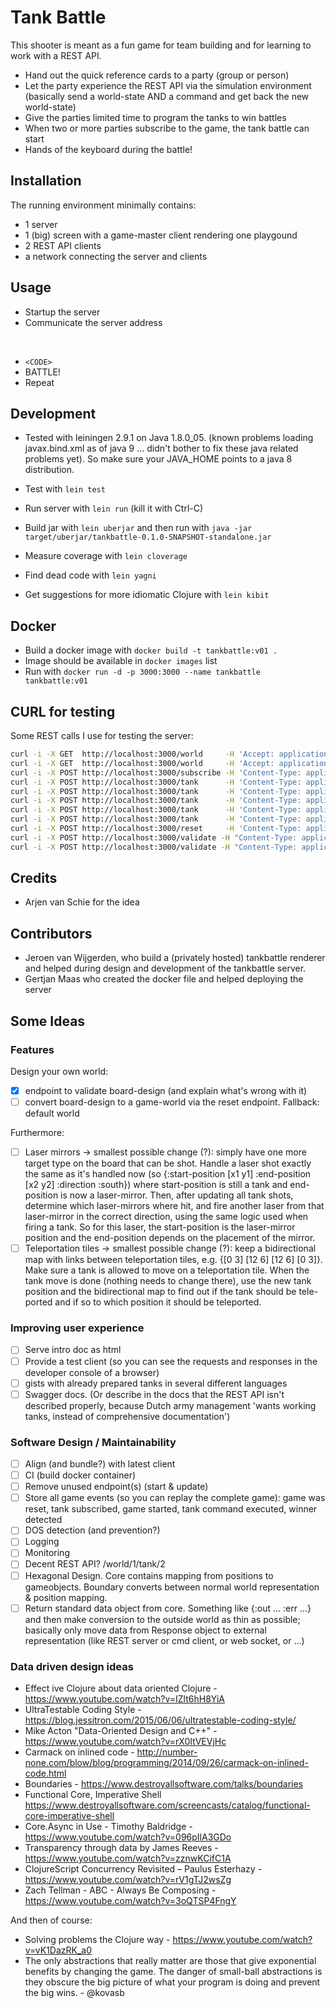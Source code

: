 # Tank Battle

This shooter is meant as a fun game for team building and for learning to work
with a REST API.

- Hand out the quick reference cards to a party (group or person)
- Let the party experience the REST API via the simulation environment
  (basically send a world-state AND a command and get back the new world-state)
- Give the parties limited time to program the tanks to win battles
- When two or more parties subscribe to the game, the tank battle can start
- Hands of the keyboard during the battle!

## Installation

The running environment minimally contains:

- 1 server
- 1 (big) screen with a game-master client rendering one playgound
- 2 REST API clients
- a network connecting the server and clients

## Usage

- Startup the server
- Communicate the server address

</br>

- `<CODE>`
- BATTLE!
- Repeat

## Development

- Tested with leiningen 2.9.1 on Java 1.8.0_05. (known problems loading
  javax.bind.xml as of java 9 ... didn't bother to fix these java related
  problems yet). So make sure your JAVA_HOME points to a java 8 distribution.

- Test with `lein test`
- Run server with `lein run` (kill it with Ctrl-C)
- Build jar with `lein uberjar` and then run with `java -jar target/uberjar/tankbattle-0.1.0-SNAPSHOT-standalone.jar`
- Measure coverage with `lein cloverage`
- Find dead code with `lein yagni`
- Get suggestions for more idiomatic Clojure with `lein kibit`

## Docker

- Build a docker image with `docker build -t tankbattle:v01 .`
- Image should be available in `docker images` list
- Run with `docker run -d -p 3000:3000 --name tankbattle tankbattle:v01`

## CURL for testing

Some REST calls I use for testing the server:

``` bash
curl -i -X GET  http://localhost:3000/world     -H 'Accept: application/edn'
curl -i -X GET  http://localhost:3000/world     -H 'Accept: application/json'
curl -i -X POST http://localhost:3000/subscribe -H 'Content-Type: application/json' -d '{"name": "Dr.Strange"}'
curl -i -X POST http://localhost:3000/tank      -H 'Content-Type: application/json' -d '{"tankid": 1, "command": "north"}'
curl -i -X POST http://localhost:3000/tank      -H 'Content-Type: application/json' -d '{"tankid": 1, "command": "east"}'
curl -i -X POST http://localhost:3000/tank      -H 'Content-Type: application/json' -d '{"tankid": 1, "command": "south"}'
curl -i -X POST http://localhost:3000/tank      -H 'Content-Type: application/json' -d '{"tankid": 1, "command": "west"}'
curl -i -X POST http://localhost:3000/tank      -H 'Content-Type: application/json' -d '{"tankid": 1, "command": "fire"}'
curl -i -X POST http://localhost:3000/reset     -H 'Content-Type: application/json' -d '{"secret": "do not cheat!"}'
curl -i -X POST http://localhost:3000/validate -H "Content-Type: application/json" -H "Accept: application/json" -d '{"world": [["www"],["w1w"],["www"]]}'
curl -i -X POST http://localhost:3000/validate -H "Content-Type: application/json" -H "Accept: application/json" -d '{"world": [["wwwwwwwwwwww"], ["w....11....w"], ["w..........w"], ["w...tttt...w"], ["w..t....t..w"], ["w3.t....t.4w"], ["w3.t....t.4w"], ["w..t....t..w"], ["w...tttt...w"], ["w..........w"], ["w....22....w"], ["wwwwwwwwwwww"]]}'
```

## Credits

- Arjen van Schie for the idea

## Contributors

- Jeroen van Wijgerden, who build a (privately hosted) tankbattle renderer and
  helped during design and development of the tankbattle server.
- Gertjan Maas who created the docker file and helped deploying the server

## Some Ideas

### Features

Design your own world:

- [X] endpoint to validate board-design (and explain what's wrong with it)
- [ ] convert board-design to a game-world via the reset endpoint. Fallback: default world

Furthermore:

- [ ] Laser mirrors -> smallest possible change (?): simply have one more target
      type on the board that can be shot. Handle a laser shot exactly the same
      as it's handled now (so {:start-position [x1 y1] :end-position [x2 y2]
      :direction :south}) where start-position is still a tank and end-position
      is now a laser-mirror. Then, after updating all tank shots, determine
      which laser-mirrors where hit, and fire another laser from that
      laser-mirror in the correct direction, using the same logic used when
      firing a tank. So for this laser, the start-position is the laser-mirror
      position and the end-position depends on the placement of the mirror.
- [ ] Teleportation tiles -> smallest possible change (?): keep a bidirectional
      map with links between teleportation tiles, e.g. {[0 3] [12 6] [12 6] [0
      3]}. Make sure a tank is allowed to move on a teleportation tile. When the
      tank move is done (nothing needs to change there), use the new tank
      position and the bidirectional map to find out if the tank should be
      tele-ported and if so to which position it should be teleported.

### Improving user experience

- [ ] Serve intro doc as html
- [ ] Provide a test client (so you can see the requests and responses in the
      developer console of a browser)
- [ ] gists with already prepared tanks in several different languages
- [ ] Swagger docs. (Or describe in the docs that the REST API isn't described
  properly, because Dutch army management 'wants working tanks, instead of
  comprehensive documentation')

### Software Design / Maintainability

- [ ] Align (and bundle?) with latest client
- [ ] CI (build docker container)
- [ ] Remove unused endpoint(s) (start & update)
- [ ] Store all game events (so you can replay the complete game): game was
  reset, tank subscribed, game started, tank command executed, winner detected
- [ ] DOS detection (and prevention?)
- [ ] Logging
- [ ] Monitoring
- [ ] Decent REST API? /world/1/tank/2
- [ ] Hexagonal Design. Core contains mapping from positions to gameobjects.
      Boundary converts between normal world representation & position mapping.
- [ ] Return standard data object from core. Something like {:out ... :err ...}
      and then make conversion to the outside world as thin as possible;
      basically only move data from Response object to external representation
      (like REST server or cmd client, or web socket, or ...)

### Data driven design ideas

- Effect ive Clojure about data oriented Clojure -
  https://www.youtube.com/watch?v=IZlt6hH8YiA
- UltraTestable Coding Style -
  https://blog.jessitron.com/2015/06/06/ultratestable-coding-style/
- Mike Acton "Data-Oriented Design and C++" -
  https://www.youtube.com/watch?v=rX0ItVEVjHc
- Carmack on inlined code -
  http://number-none.com/blow/blog/programming/2014/09/26/carmack-on-inlined-code.html
- Boundaries - https://www.destroyallsoftware.com/talks/boundaries
- Functional Core, Imperative Shell
  https://www.destroyallsoftware.com/screencasts/catalog/functional-core-imperative-shell
- Core.Async in Use - Timothy Baldridge - https://www.youtube.com/watch?v=096pIlA3GDo
- Transparency through data by James Reeves - https://www.youtube.com/watch?v=zznwKCifC1A
- ClojureScript Concurrency Revisited – Paulus Esterhazy - https://www.youtube.com/watch?v=rV1gTJ2wsZg
- Zach Tellman - ABC - Always Be Composing - https://www.youtube.com/watch?v=3oQTSP4FngY

And then of course:

- Solving problems the Clojure way - https://www.youtube.com/watch?v=vK1DazRK_a0
- The only abstractions that really matter are those that give exponential
  benefits by changing the game. The danger of small-ball abstractions is they
  obscure the big picture of what your program is doing and prevent the big
  wins. - @kovasb
